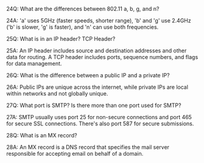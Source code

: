 24Q: What are the differences between 802.11 a, b, g, and n?

24A: 'a' uses 5GHz (faster speeds, shorter range), 'b' and 'g' use 2.4GHz ('b' is slower, 'g' is faster), and 'n' can use both frequencies.

25Q: What is in an IP header? TCP Header?

25A: An IP header includes source and destination addresses and other data for routing. A TCP header includes ports, sequence numbers, and flags for data management.

26Q: What is the difference between a public IP and a private IP?

26A: Public IPs are unique across the internet, while private IPs are local within networks and not globally unique.

27Q: What port is SMTP? Is there more than one port used for SMTP?

27A: SMTP usually uses port 25 for non-secure connections and port 465 for secure SSL connections. There's also port 587 for secure submissions.

28Q: What is an MX record?

28A: An MX record is a DNS record that specifies the mail server responsible for accepting email on behalf of a domain.
